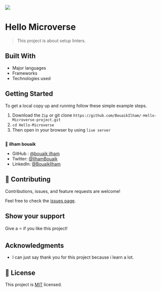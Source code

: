 ![](https://img.shields.io/badge/Microverse-blueviolet)

# Hello Microverse

> This project is about setup linters.


## Built With

- Major languages
- Frameworks
- Technologies used

## Getting Started

To get a local copy up and running follow these simple example steps.
1. Download the `Zip` or git clone `https://github.com/BouaikIlham/-Hello-Microverse-project.git`
2. `cd Hello-Microverse`
3. Then open in your browser by using `live server`

## 

👤 **ilham bouaik**


-  GitHub : [@bouaik ilham](https://github.com/BouaikIlham)
- Twitter: [@IlhamBouaik](https://twitter.com/IlhamBouaik)
- LinkedIn: [@BouaikIlham](https://www.linkedin.com/in/bouaik-ilham-478478230/)




## 🤝 Contributing

Contributions, issues, and feature requests are welcome!

Feel free to check the [issues page](../../issues/).

## Show your support

Give a ⭐️ if you like this project!

## Acknowledgments

- I can just say thank you for this project because i learn a lot.

## 📝 License

This project is [MIT](./MIT.md) licensed.